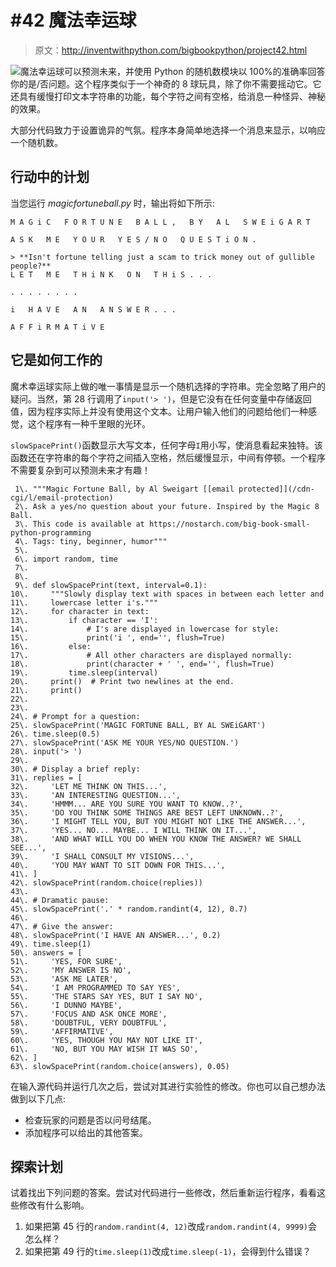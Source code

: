 # #42 魔法幸运球

> 原文：<http://inventwithpython.com/bigbookpython/project42.html>

![](../Images/9d995d63aaead72cad01120081eb8f75.png)魔法幸运球可以预测未来，并使用 Python 的随机数模块以 100%的准确率回答你的是/否问题。这个程序类似于一个神奇的 8 球玩具，除了你不需要摇动它。它还具有缓慢打印文本字符串的功能，每个字符之间有空格，给消息一种怪异、神秘的效果。

大部分代码致力于设置诡异的气氛。程序本身简单地选择一个消息来显示，以响应一个随机数。

## 行动中的计划

当您运行 *magicfortuneball.py* 时，输出将如下所示:

```
M A G i C   F O R T U N E   B A L L ,   B Y   A L   S W E i G A R T

A S K   M E   Y O U R   Y E S / N O   Q U E S T i O N .

> **Isn't fortune telling just a scam to trick money out of gullible people?**
L E T   M E   T H i N K   O N   T H i S . . .

. . . . . . . .

i   H A V E   A N   A N S W E R . . .

A F F i R M A T i V E
```

## 它是如何工作的

魔术幸运球实际上做的唯一事情是显示一个随机选择的字符串。完全忽略了用户的疑问。当然，第 28 行调用了`input('> ')`，但是它没有在任何变量中存储返回值，因为程序实际上并没有使用这个文本。让用户输入他们的问题给他们一种感觉，这个程序有一种千里眼的光环。

`slowSpacePrint()`函数显示大写文本，任何字母`I`用小写，使消息看起来独特。该函数还在字符串的每个字符之间插入空格，然后缓慢显示，中间有停顿。一个程序不需要复杂到可以预测未来才有趣！

```
 1\. """Magic Fortune Ball, by Al Sweigart [[email protected]](/cdn-cgi/l/email-protection)
 2\. Ask a yes/no question about your future. Inspired by the Magic 8 Ball.
 3\. This code is available at https://nostarch.com/big-book-small-python-programming
 4\. Tags: tiny, beginner, humor"""
 5\. 
 6\. import random, time
 7\. 
 8\. 
 9\. def slowSpacePrint(text, interval=0.1):
10\.     """Slowly display text with spaces in between each letter and
11\.     lowercase letter i's."""
12\.     for character in text:
13\.         if character == 'I':
14\.             # I's are displayed in lowercase for style:
15\.             print('i ', end='', flush=True)
16\.         else:
17\.             # All other characters are displayed normally:
18\.             print(character + ' ', end='', flush=True)
19\.         time.sleep(interval)
20\.     print()  # Print two newlines at the end.
21\.     print()
22\. 
23\. 
24\. # Prompt for a question:
25\. slowSpacePrint('MAGIC FORTUNE BALL, BY AL SWEiGART')
26\. time.sleep(0.5)
27\. slowSpacePrint('ASK ME YOUR YES/NO QUESTION.')
28\. input('> ')
29\. 
30\. # Display a brief reply:
31\. replies = [
32\.     'LET ME THINK ON THIS...',
33\.     'AN INTERESTING QUESTION...',
34\.     'HMMM... ARE YOU SURE YOU WANT TO KNOW..?',
35\.     'DO YOU THINK SOME THINGS ARE BEST LEFT UNKNOWN..?',
36\.     'I MIGHT TELL YOU, BUT YOU MIGHT NOT LIKE THE ANSWER...',
37\.     'YES... NO... MAYBE... I WILL THINK ON IT...',
38\.     'AND WHAT WILL YOU DO WHEN YOU KNOW THE ANSWER? WE SHALL SEE...',
39\.     'I SHALL CONSULT MY VISIONS...',
40\.     'YOU MAY WANT TO SIT DOWN FOR THIS...',
41\. ]
42\. slowSpacePrint(random.choice(replies))
43\. 
44\. # Dramatic pause:
45\. slowSpacePrint('.' * random.randint(4, 12), 0.7)
46\. 
47\. # Give the answer:
48\. slowSpacePrint('I HAVE AN ANSWER...', 0.2)
49\. time.sleep(1)
50\. answers = [
51\.     'YES, FOR SURE',
52\.     'MY ANSWER IS NO',
53\.     'ASK ME LATER',
54\.     'I AM PROGRAMMED TO SAY YES',
55\.     'THE STARS SAY YES, BUT I SAY NO',
56\.     'I DUNNO MAYBE',
57\.     'FOCUS AND ASK ONCE MORE',
58\.     'DOUBTFUL, VERY DOUBTFUL',
59\.     'AFFIRMATIVE',
60\.     'YES, THOUGH YOU MAY NOT LIKE IT',
61\.     'NO, BUT YOU MAY WISH IT WAS SO',
62\. ]
63\. slowSpacePrint(random.choice(answers), 0.05) 
```

在输入源代码并运行几次之后，尝试对其进行实验性的修改。你也可以自己想办法做到以下几点:

*   检查玩家的问题是否以问号结尾。
*   添加程序可以给出的其他答案。

## 探索计划

试着找出下列问题的答案。尝试对代码进行一些修改，然后重新运行程序，看看这些修改有什么影响。

1.  如果把第 45 行的`random.randint(4, 12)`改成`random.randint(4, 9999)`会怎么样？
2.  如果把第 49 行的`time.sleep(1)`改成`time.sleep(-1)`，会得到什么错误？